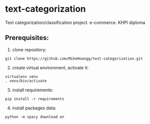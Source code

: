 # text-categorization
Text categorization/classification project. e-commerce. KHPI diploma

## Prerequisites:
1. clone repository:
```
git clone https://github.com/MikeHoangg/text-categorization.git
```
2. create virtual environment, activate it:
```
virtualenv venv
. venv/bin/activate
```
3. install requirements:
```
pip install -r requirements
```
4. install packages data:
```
python -m spacy download en
```
